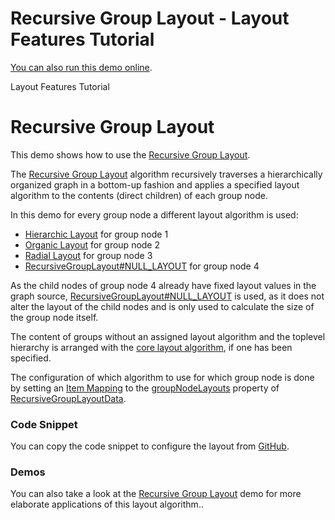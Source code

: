 <!--
 //////////////////////////////////////////////////////////////////////////////
 // @license
 // This file is part of yFiles for HTML 2.5.0.3.
 // Use is subject to license terms.
 //
 // Copyright (c) 2000-2023 by yWorks GmbH, Vor dem Kreuzberg 28,
 // 72070 Tuebingen, Germany. All rights reserved.
 //
 //////////////////////////////////////////////////////////////////////////////
-->
# Recursive Group Layout - Layout Features Tutorial

[You can also run this demo online](https://live.yworks.com/demos/04-tutorial-layout-features/recursive-group-layout/index.html).

Layout Features Tutorial

# Recursive Group Layout

This demo shows how to use the [Recursive Group Layout](https://docs.yworks.com/yfileshtml/#/api/RecursiveGroupLayout).

The [Recursive Group Layout](https://docs.yworks.com/yfileshtml/#/api/RecursiveGroupLayout) algorithm recursively traverses a hierarchically organized graph in a bottom-up fashion and applies a specified layout algorithm to the contents (direct children) of each group node.

In this demo for every group node a different layout algorithm is used:

- [Hierarchic Layout](https://docs.yworks.com/yfileshtml/#/api/HierarchicLayout) for group node 1
- [Organic Layout](https://docs.yworks.com/yfileshtml/#/api/OrganicLayout) for group node 2
- [Radial Layout](https://docs.yworks.com/yfileshtml/#/api/RadialLayout) for group node 3
- [RecursiveGroupLayout#NULL_LAYOUT](https://docs.yworks.com/yfileshtml/#/api/RecursiveGroupLayout#NULL_LAYOUT) for group node 4

As the child nodes of group node 4 already have fixed layout values in the graph source, [RecursiveGroupLayout#NULL_LAYOUT](https://docs.yworks.com/yfileshtml/#/api/RecursiveGroupLayout#NULL_LAYOUT) is used, as it does not alter the layout of the child nodes and is only used to calculate the size of the group node itself.

The content of groups without an assigned layout algorithm and the toplevel hierarchy is arranged with the [core layout algorithm](https://docs.yworks.com/yfileshtml/#/api/RecursiveGroupLayout#coreLayout), if one has been specified.

The configuration of which algorithm to use for which group node is done by setting an [Item Mapping](https://docs.yworks.com/yfileshtml/#/api/ItemMapping) to the [groupNodeLayouts](https://docs.yworks.com/yfileshtml/#/api/RecursiveGroupLayoutData#groupNodeLayouts) property of [RecursiveGroupLayoutData](https://docs.yworks.com/yfileshtml/#/api/RecursiveGroupLayoutData).

### Code Snippet

You can copy the code snippet to configure the layout from [GitHub](https://github.com/yWorks/yfiles-for-html-demos/blob/master/demos/04-tutorial-layout-features/recursive-group-layout/RecursiveGroupLayout.ts).

### Demos

You can also take a look at the [Recursive Group Layout](../../layout/recursivegroup/index.html) demo for more elaborate applications of this layout algorithm..
